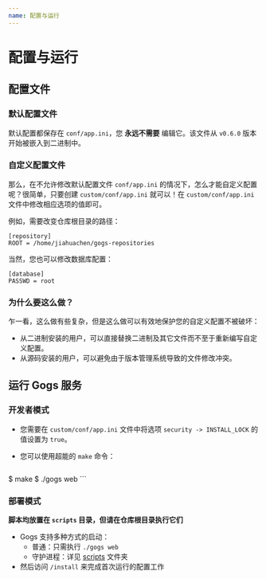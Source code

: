 ```yaml
---
name: 配置与运行
---
```


# 配置与运行

## 配置文件

### 默认配置文件

默认配置都保存在 `conf/app.ini`，您 **永远不需要** 编辑它。该文件从 `v0.6.0` 版本开始被嵌入到二进制中。

### 自定义配置文件

那么，在不允许修改默认配置文件 `conf/app.ini` 的情况下，怎么才能自定义配置呢？很简单，只要创建 `custom/conf/app.ini` 就可以！在 `custom/conf/app.ini` 文件中修改相应选项的值即可。

例如，需要改变仓库根目录的路径：

```
[repository]
ROOT = /home/jiahuachen/gogs-repositories
```

当然，您也可以修改数据库配置：

```
[database]
PASSWD = root
```

### 为什么要这么做？

乍一看，这么做有些复杂，但是这么做可以有效地保护您的自定义配置不被破坏：

- 从二进制安装的用户，可以直接替换二进制及其它文件而不至于重新编写自定义配置。
- 从源码安装的用户，可以避免由于版本管理系统导致的文件修改冲突。

## 运行 Gogs 服务

### 开发者模式

- 您需要在 `custom/conf/app.ini` 文件中将选项 `security -> INSTALL_LOCK` 的值设置为 `true`。
- 您可以使用超能的 `make` 命令：

	```sh
$ make
$ ./gogs web
	```

### 部署模式

**脚本均放置在 `scripts` 目录，但请在仓库根目录执行它们**

- Gogs 支持多种方式的启动：
	- 普通：只需执行 `./gogs web`
	- 守护进程：详见 [scripts](https://github.com/gogs/gogs/tree/master/scripts) 文件夹
- 然后访问 `/install` 来完成首次运行的配置工作
